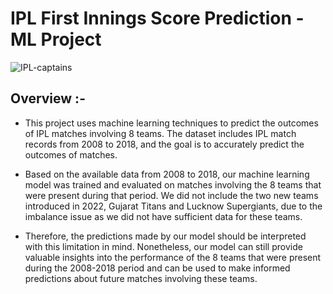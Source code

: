 # IPL First Innings Score Prediction - ML Project

![IPL-captains](https://user-images.githubusercontent.com/121340232/230281129-7835f5fc-f409-42c6-b8f4-fc01b1431dc7.png)


## **Overview :-**

- This project uses machine learning techniques to predict the outcomes of IPL matches involving 8 teams. The dataset includes IPL match records from 2008 to 2018, and the goal is to accurately predict the outcomes of matches.

- Based on the available data from 2008 to 2018, our machine learning model was trained and evaluated on matches involving the 8 teams that were present during that period. We did not include the two new teams introduced in 2022, Gujarat Titans and Lucknow Supergiants, due to the imbalance issue as we did not have sufficient data for these teams.

- Therefore, the predictions made by our model should be interpreted with this limitation in mind. Nonetheless, our model can still provide valuable insights into the performance of the 8 teams that were present during the 2008-2018 period and can be used to make informed predictions about future matches involving these teams.

<BR/>

